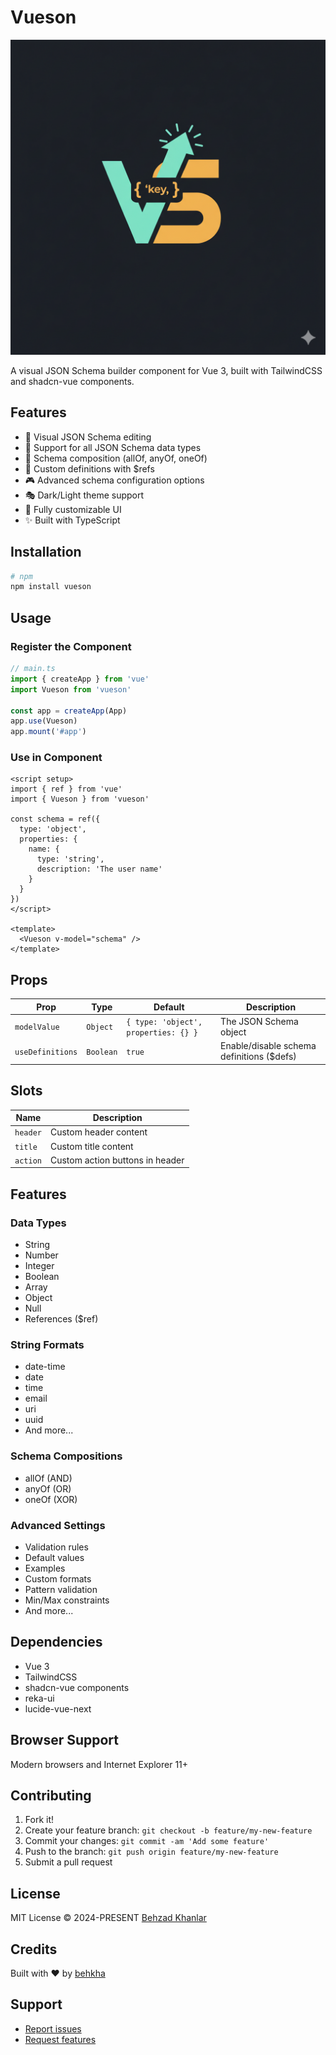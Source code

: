 # Vueson

![Vueson](src/assets/logo.png)

A visual JSON Schema builder component for Vue 3, built with TailwindCSS and shadcn-vue components.

## Features

- 🎨 Visual JSON Schema editing
- 🎯 Support for all JSON Schema data types
- 🔄 Schema composition (allOf, anyOf, oneOf) 
- 📝 Custom definitions with $refs
- 🎮 Advanced schema configuration options
- 🎭 Dark/Light theme support
- 🔧 Fully customizable UI
- ✨ Built with TypeScript

## Installation

```bash
# npm
npm install vueson
```

## Usage

### Register the Component

```ts
// main.ts
import { createApp } from 'vue'
import Vueson from 'vueson'

const app = createApp(App)
app.use(Vueson)
app.mount('#app')
```

### Use in Component

```vue
<script setup>
import { ref } from 'vue'
import { Vueson } from 'vueson'

const schema = ref({
  type: 'object',
  properties: {
    name: {
      type: 'string',
      description: 'The user name'
    }
  }
})
</script>

<template>
  <Vueson v-model="schema" />
</template>
```

## Props

| Prop | Type | Default | Description |
|------|------|---------|-------------|
| `modelValue` | `Object` | `{ type: 'object', properties: {} }` | The JSON Schema object |
| `useDefinitions` | `Boolean` | `true` | Enable/disable schema definitions ($defs) |

## Slots

| Name | Description |
|------|-------------|
| `header` | Custom header content |
| `title` | Custom title content |
| `action` | Custom action buttons in header |

## Features

### Data Types
- String
- Number
- Integer
- Boolean
- Array
- Object
- Null
- References ($ref)

### String Formats
- date-time
- date
- time
- email
- uri
- uuid
- And more...

### Schema Compositions
- allOf (AND)
- anyOf (OR)
- oneOf (XOR)

### Advanced Settings
- Validation rules
- Default values
- Examples
- Custom formats
- Pattern validation
- Min/Max constraints
- And more...

## Dependencies

- Vue 3
- TailwindCSS
- shadcn-vue components
- reka-ui
- lucide-vue-next

## Browser Support

Modern browsers and Internet Explorer 11+

## Contributing

1. Fork it!
2. Create your feature branch: `git checkout -b feature/my-new-feature`
3. Commit your changes: `git commit -am 'Add some feature'`
4. Push to the branch: `git push origin feature/my-new-feature`
5. Submit a pull request

## License

MIT License © 2024-PRESENT [Behzad Khanlar](https://github.com/behkha)

## Credits

Built with ❤️ by [behkha](https://github.com/behkha)

## Support

- [Report issues](https://github.com/behkha/vueson/issues)
- [Request features](https://github.com/behkha/vueson/issues)
